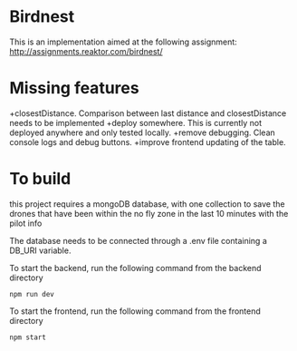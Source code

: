 # Birdnest
This is an implementation aimed at the following assignment: http://assignments.reaktor.com/birdnest/ 
# Missing features

+closestDistance. Comparison between last distance and closestDistance needs to be implemented
+deploy somewhere. This is currently not deployed anywhere and only tested locally.
+remove debugging. Clean console logs and debug buttons.
+improve frontend updating of the table.

# To build

this project requires a mongoDB database, with one collection to save the drones that have been within the no fly zone in the last 10 minutes with the pilot info

The database needs to be connected through a .env file containing a DB_URI variable.


To start the backend, run the following command from the backend directory
```
npm run dev
```


To start the frontend, run the following command from the frontend directory
```
npm start
```

